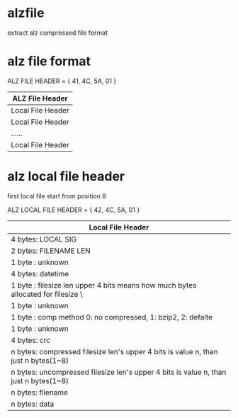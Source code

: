 # alzfile
extract alz compressed file format

# alz file format
ALZ FILE HEADER = { 41, 4C, 5A, 01 } 

| ALZ File Header   |
| --------          |
| Local File Header |
| Local File Header |
| ......            |
| Local File Header |

# alz local file header
first local file start from position 8

ALZ LOCAL FILE HEADER = { 42, 4C, 5A, 01 }

| Local File Header     |
| --------------------- |
| 4 bytes: LOCAL SIG    | 
| 2 bytes: FILENAME LEN | 
| 1 byte : unknown      |
| 4 bytes: datetime     |
| 1 byte : filesize len upper 4 bits means how much bytes allocated for filesize \
| 1 byte : unknown      |
| 1 byte : comp method  0: no compressed, 1: bzip2, 2: defalte |
| 1 byte : unknown      |
| 4 bytes: crc          |
| n bytes: compressed   filesize len's upper 4 bits is value n, than just n bytes(1~8) |
| n bytes: uncompressed filesize len's upper 4 bits is value n, than just n bytes(1~8) |
| n bytes: filename     |
| n bytes: data         |
